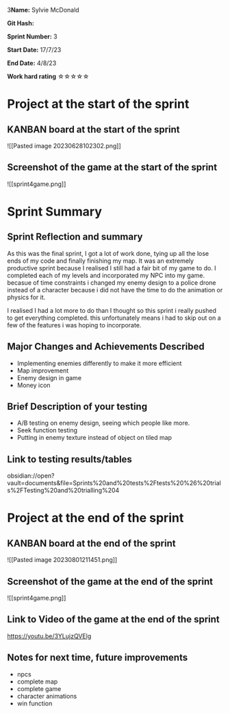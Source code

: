 3**Name:** Sylvie McDonald

**Git Hash:** 

**Sprint Number:** 3

**Start Date:** 17/7/23

**End Date:** 4/8/23

**Work hard rating**
☆☆☆☆☆
# Project at the start of the sprint
## **KANBAN board at the start of the sprint**
![[Pasted image 20230628102302.png]]
## **Screenshot of the game at the start of the sprint**
![[sprint4game.png]]
# Sprint Summary
## **Sprint Reflection and summary**


As this was the final sprint, I got a lot of work done, tying up all the lose ends of my code and finally finishing my map. It was an extremely productive sprint because I realised I still had a fair bit of my game to do. I completed each of my levels and incorporated my NPC into my game. becasue of time constraints i changed my enemy design to a police drone instead of a character because i did not have the time to do the animation or physics for it. 

I realised I had a lot more to do than I thought so this sprint i really pushed to get everything completed. this unfortunately means i had to skip out on a few of the features i was hoping to incorporate.


## **Major Changes and Achievements Described**
- Implementing enemies differently to make it more efficient
- Map improvement
- Enemy design in game
- Money icon

## **Brief Description of your testing**
- A/B testing on enemy design, seeing which people like more.
- Seek function testing
- Putting in enemy texture instead of object on tiled map


## **Link to testing results/tables**
obsidian://open?vault=documents&file=Sprints%20and%20tests%2Ftests%20%26%20trials%2FTesting%20and%20trialling%204 

# Project at the end of the sprint
## **KANBAN board at the end of the sprint**
![[Pasted image 20230801211451.png]]
## **Screenshot of the game at the end of the sprint**
![[sprint4game.png]]

## Link to **Video of the game at the end of the sprint**
https://youtu.be/3YLujzQVElg

## **Notes for next time, future improvements**
- npcs
- complete map
- complete game
- character animations
- win function